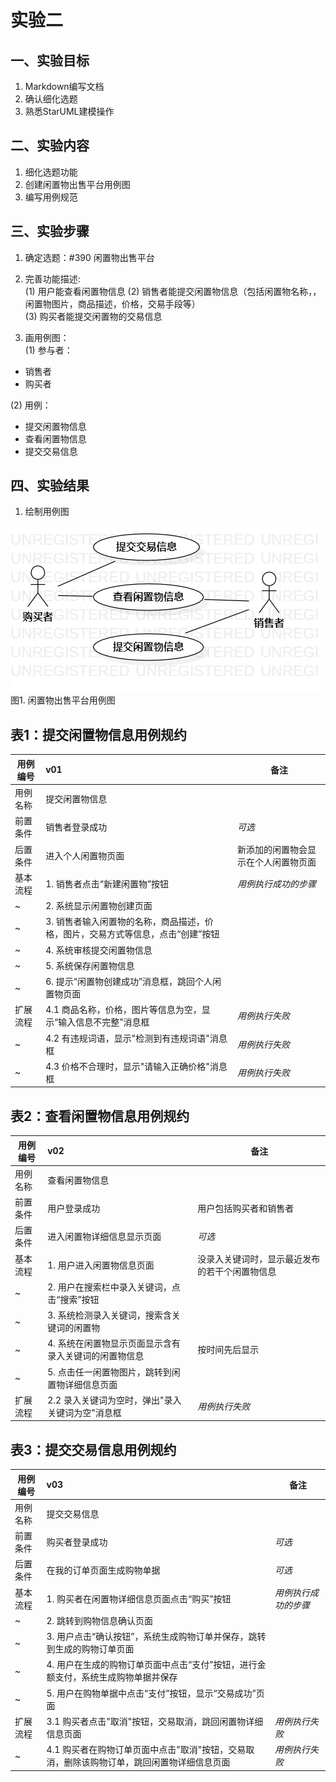 # 实验二

## 一、实验目标

1. Markdown编写文档
2. 确认细化选题
3. 熟悉StarUML建模操作

## 二、实验内容

1. 细化选题功能
2. 创建闲置物出售平台用例图
3. 编写用例规范

## 三、实验步骤

1. 确定选题：#390 闲置物出售平台
2. 完善功能描述:  
(1) 用户能查看闲置物信息
(2) 销售者能提交闲置物信息（包括闲置物名称，，闲置物图片，商品描述，价格，交易手段等）    
(3) 购买者能提交闲置物的交易信息

3. 画用例图：  
(1) 参与者： 
- 销售者
- 购买者

(2) 用例：
- 提交闲置物信息
- 查看闲置物信息
- 提交交易信息

## 四、实验结果

1. 绘制用例图

![UML图](./UseCaseDiagram1.jpg)  
图1. 闲置物出售平台用例图

## 表1：提交闲置物信息用例规约  

用例编号  | v01 | 备注  
-|:-|-  
用例名称  | 提交闲置物信息  |   
前置条件  | 销售者登录成功  | *可选*   
后置条件  | 进入个人闲置物页面 | 新添加的闲置物会显示在个人闲置物页面
基本流程  | 1. 销售者点击“新建闲置物”按钮  |*用例执行成功的步骤*    
~| 2. 系统显示闲置物创建页面 |
~| 3. 销售者输入闲置物的名称，商品描述，价格，图片，交易方式等信息，点击“创建”按钮 |
~| 4. 系统审核提交闲置物信息 |
~| 5. 系统保存闲置物信息 |
~| 6. 提示“闲置物创建成功”消息框，跳回个人闲置物页面 |  
扩展流程  | 4.1 商品名称，价格，图片等信息为空，显示“输入信息不完整”消息框 |*用例执行失败* 
~| 4.2 有违规词语，显示"检测到有违规词语"消息框 |*用例执行失败* 
~| 4.3 价格不合理时，显示"请输入正确价格"消息框 |*用例执行失败* 


## 表2：查看闲置物信息用例规约  

用例编号  | v02 | 备注  
-|:-|-  
用例名称  | 查看闲置物信息  |   
前置条件  | 用户登录成功  | 用户包括购买者和销售者 
后置条件  | 进入闲置物详细信息显示页面 | *可选*   
基本流程  | 1. 用户进入闲置物信息页面 | 没录入关键词时，显示最近发布的若干个闲置物信息
~| 2. 用户在搜索栏中录入关键词，点击“搜索”按钮 | 
~| 3. 系统检测录入关键词，搜索含关键词的闲置物 |
~| 4. 系统在闲置物显示页面显示含有录入关键词的闲置物信息 | 按时间先后显示
~| 5. 点击任一闲置物图片，跳转到闲置物详细信息页面 |
扩展流程  | 2.2 录入关键词为空时，弹出"录入关键词为空"消息框 | *用例执行失败*  


## 表3：提交交易信息用例规约  

用例编号  | v03 | 备注  
-|:-|-  
用例名称  | 提交交易信息  |   
前置条件  | 购买者登录成功  | *可选*   
后置条件  | 在我的订单页面生成购物单据 | *可选*   
基本流程  | 1. 购买者在闲置物详细信息页面点击“购买”按钮 |*用例执行成功的步骤*    
~| 2. 跳转到购物信息确认页面 |
~| 3. 用户点击“确认按钮”，系统生成购物订单并保存，跳转到生成的购物订单页面 |
~| 4. 用户在生成的购物订单页面中点击“支付”按钮，进行金额支付，系统生成购物单据并保存 |
~| 5. 用户在购物单据中点击“支付”按钮，显示“交易成功”页面 |
扩展流程  | 3.1 购买者点击"取消"按钮，交易取消，跳回闲置物详细信息页面 |*用例执行失败*  
 ~| 4.1 购买者在购物订单页面中点击"取消"按钮，交易取消，删除该购物订单，跳回闲置物详细信息页面 |*用例执行失败*
 
